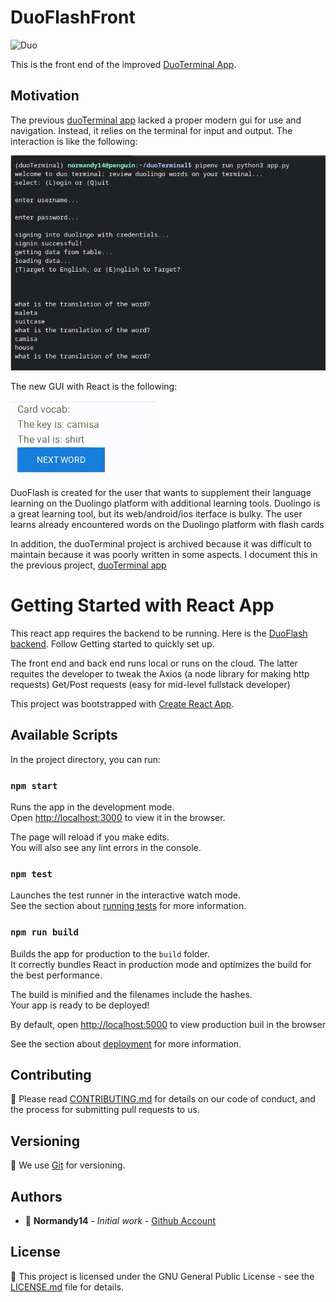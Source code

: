 # DuoFlashFront

![Duo](https://vignette.wikia.nocookie.net/duolingo/images/b/be/Duo_2019.png/revision/latest?cb=20190307143704)

This is the front end of the improved [DuoTerminal App](https://github.com/normandy14/duoTerminal).

## Motivation

The previous [duoTerminal app](https://github.com/normandy14/duoTerminal) lacked a proper modern gui for use and navigation. Instead, it relies on the terminal for input and output. The interaction is like the following:

![App](https://github.com/normandy14/duoTerminal/blob/master/doc/screenshot.png?raw=true)

The new GUI with React is the following:

![App2](https://github.com/normandy14/duoFlashFront/blob/master/screenRecord.gif)

DuoFlash is created for the user that wants to supplement their language learning on the Duolingo platform with additional learning tools. Duolingo is a great learning tool, but its web/android/ios iterface is bulky. The user learns already encountered words on the Duolingo platform with flash cards

In addition, the duoTerminal project is archived because it was difficult to maintain because it was poorly written in some aspects. I document this in the previous project, [duoTerminal app](https://github.com/normandy14/duoTerminal)

# Getting Started with React App

This react app requires the backend to be running. Here is the [DuoFlash backend](https://github.com/normandy14/duoFlashBack). Follow Getting started to quickly set up.

The front end and back end runs local or runs on the cloud. The latter requites the developer to tweak the Axios (a node library for making http requests) Get/Post requests (easy for mid-level fullstack developer)

This project was bootstrapped with [Create React App](https://github.com/facebook/create-react-app).

## Available Scripts

In the project directory, you can run:

### `npm start`

Runs the app in the development mode.\
Open [http://localhost:3000](http://localhost:3000) to view it in the browser.

The page will reload if you make edits.\
You will also see any lint errors in the console.

### `npm test`

Launches the test runner in the interactive watch mode.\
See the section about [running tests](https://facebook.github.io/create-react-app/docs/running-tests) for more information.

### `npm run build`

Builds the app for production to the `build` folder.\
It correctly bundles React in production mode and optimizes the build for the best performance.

The build is minified and the filenames include the hashes.\
Your app is ready to be deployed!

By default, open [http://localhost:5000](http://localhost:5000) to view production buil in the browser

See the section about [deployment](https://facebook.github.io/create-react-app/docs/deployment) for more information.

## Contributing

:newspaper: Please read [CONTRIBUTING.md](https://gist.github.com/PurpleBooth/b24679402957c63ec426) for details on our code of conduct, and the process for submitting pull requests to us.

## Versioning

:card_index: We use [Git](https://gist.github.com/derhuerst/1b15ff4652a867391f03) for versioning.

## Authors

* :ocean: **Normandy14** - *Initial work* - [Github Account](https://github.com/Normandy14)

## License

:newspaper: This project is licensed under the GNU General Public License - see the [LICENSE.md](LICENSE.md) file for details.

<!--

## Acknowledgments

* Hat tip to anyone whose code was used
* Inspiration
* etc

-->
